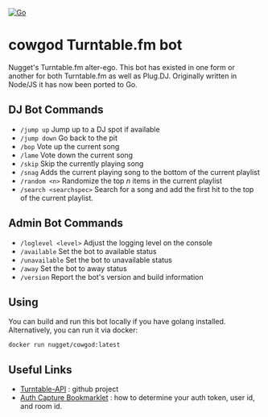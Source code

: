 [![Go](https://github.com/nugget/cowgod/actions/workflows/go.yml/badge.svg?branch=main)](https://github.com/nugget/cowgod/actions/workflows/go.yml)

cowgod Turntable.fm bot
=======================

Nugget's Turntable.fm alter-ego.  This bot has existed in one form or another
for both Turntable.fm as well as Plug.DJ.  Originally written in Node/JS it has
now been ported to Go.

DJ Bot Commands
---------------

* `/jump up` Jump up to a DJ spot if available
* `/jump down` Go back to the pit
* `/bop` Vote up the current song
* `/lame` Vote down the current song
* `/skip` Skip the currently playing song
* `/snag` Adds the current playing song to the bottom of the current playlist
* `/random <n>` Randomize the top *n* items in the current playlist
* `/search <searchspec>` Search for a song and add the first hit to the top of
  the current playlist.

Admin Bot Commands
------------------
* `/loglevel <level>` Adjust the logging level on the console
* `/available` Set the bot to available status
* `/unavailable` Set the bot to unavailable status
* `/away` Set the bot to away status
* `/version` Report the bot's version and build information

Using
-----

You can build and run this bot locally if you have golang installed.
Alternatively, you can run it via docker:

```
docker run nugget/cowgod:latest
```

Useful Links
------------

* [Turntable-API](github.com/alaingilbert/ttapi) : github project
* [Auth Capture Bookmarklet](http://alaingilbert.github.com/Turntable-API/bookmarklet.html) : how to determine your auth token, user id, and room id.
